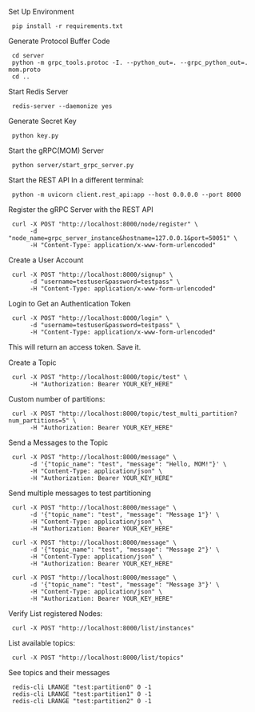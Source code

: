Set Up Environment

     pip install -r requirements.txt

Generate Protocol Buffer Code

     cd server
     python -m grpc_tools.protoc -I. --python_out=. --grpc_python_out=. mom.proto
     cd ..

Start Redis Server

     redis-server --daemonize yes

Generate Secret Key

     python key.py

Start the gRPC(MOM) Server

     python server/start_grpc_server.py

Start the REST API
In a different terminal:

     python -m uvicorn client.rest_api:app --host 0.0.0.0 --port 8000

Register the gRPC Server with the REST API

     curl -X POST "http://localhost:8000/node/register" \
          -d "node_name=grpc_server_instance&hostname=127.0.0.1&port=50051" \
          -H "Content-Type: application/x-www-form-urlencoded"

Create a User Account

     curl -X POST "http://localhost:8000/signup" \
          -d "username=testuser&password=testpass" \
          -H "Content-Type: application/x-www-form-urlencoded"

Login to Get an Authentication Token

     curl -X POST "http://localhost:8000/login" \
          -d "username=testuser&password=testpass" \
          -H "Content-Type: application/x-www-form-urlencoded"

This will return an access token. Save it.

Create a Topic

     curl -X POST "http://localhost:8000/topic/test" \
          -H "Authorization: Bearer YOUR_KEY_HERE"

Custom number of partitions:

     curl -X POST "http://localhost:8000/topic/test_multi_partition?num_partitions=5" \
          -H "Authorization: Bearer YOUR_KEY_HERE"

Send a Messages to the Topic

     curl -X POST "http://localhost:8000/message" \
          -d '{"topic_name": "test", "message": "Hello, MOM!"}' \
          -H "Content-Type: application/json" \
          -H "Authorization: Bearer YOUR_KEY_HERE"

Send multiple messages to test partitioning

     curl -X POST "http://localhost:8000/message" \
          -d '{"topic_name": "test", "message": "Message 1"}' \
          -H "Content-Type: application/json" \
          -H "Authorization: Bearer YOUR_KEY_HERE"

     curl -X POST "http://localhost:8000/message" \
          -d '{"topic_name": "test", "message": "Message 2"}' \
          -H "Content-Type: application/json" \
          -H "Authorization: Bearer YOUR_KEY_HERE"

     curl -X POST "http://localhost:8000/message" \
          -d '{"topic_name": "test", "message": "Message 3"}' \
          -H "Content-Type: application/json" \
          -H "Authorization: Bearer YOUR_KEY_HERE"

Verify
List registered Nodes:

     curl -X POST "http://localhost:8000/list/instances"

List available topics:

     curl -X POST "http://localhost:8000/list/topics"

See topics and their messages

     redis-cli LRANGE "test:partition0" 0 -1
     redis-cli LRANGE "test:partition1" 0 -1
     redis-cli LRANGE "test:partition2" 0 -1